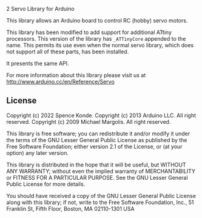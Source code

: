 2 Servo Library for Arduino

This library allows an Arduino board to control RC (hobby) servo motors.

This library has been modified to add support for additional ATtiny processors. This version of the library
has `_ATTinyCore` appended to the name. This permits its use even when the normal servo library, which does
not support all of these parts, has been installed.

It presents the same API.

For more information about this library please visit us at
http://www.arduino.cc/en/Reference/Servo

## License

Copyright (c) 2022 Spence Konde.
Copyright (c) 2013 Arduino LLC. All right reserved.
Copyright (c) 2009 Michael Margolis.  All right reserved.

This library is free software; you can redistribute it and/or
modify it under the terms of the GNU Lesser General Public
License as published by the Free Software Foundation; either
version 2.1 of the License, or (at your option) any later version.

This library is distributed in the hope that it will be useful,
but WITHOUT ANY WARRANTY; without even the implied warranty of
MERCHANTABILITY or FITNESS FOR A PARTICULAR PURPOSE. See the GNU
Lesser General Public License for more details.

You should have received a copy of the GNU Lesser General Public
License along with this library; if not, write to the Free Software
Foundation, Inc., 51 Franklin St, Fifth Floor, Boston, MA 02110-1301 USA

